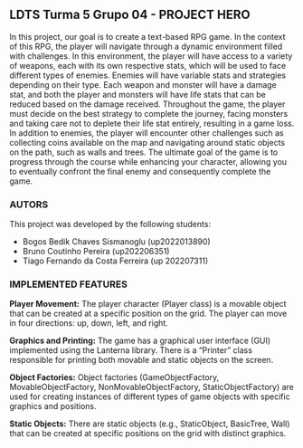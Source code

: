 ## LDTS Turma 5 Grupo 04  -  PROJECT HERO

In this project, our goal is to create a text-based RPG game. In the context of this RPG, the player will navigate through a dynamic environment filled with challenges. In this environment, the player will have access to a variety of weapons, each with its own respective stats, which will be used to face different types of enemies. Enemies will have variable stats and strategies depending on their type. Each weapon and monster will have a damage stat, and both the player and monsters will have life stats that can be reduced based on the damage received. Throughout the game, the player must decide on the best strategy to complete the journey, facing monsters and taking care not to deplete their life stat entirely, resulting in a game loss.
In addition to enemies, the player will encounter other challenges such as collecting coins available on the map and navigating around static objects on the path, such as walls and trees. 
The ultimate goal of the game is to progress through the course while enhancing your character, allowing you to eventually confront the final enemy and consequently complete the game.

### AUTORS
This project was developed by the following students: 
 - Bogos Bedik Chaves Sismanoglu (up2022013890)
 - Bruno Coutinho Pereira (up202206351)
 - Tiago Fernando da Costa Ferreira (up 202207311)

### IMPLEMENTED FEATURES
**Player Movement:**
The player character (Player class) is a movable object that can be created at a specific position on the grid.
The player can move in four directions: up, down, left, and right.

**Graphics and Printing:**
The game has a graphical user interface (GUI) implemented using the Lanterna library.
There is a “Printer” class responsible for printing both movable and static objects on the screen.

**Object Factories:**
Object factories (GameObjectFactory, MovableObjectFactory, NonMovableObjectFactory, StaticObjectFactory) are used for creating instances of different types of game objects with specific graphics and positions.

**Static Objects:**
There are static objects (e.g., StaticObject, BasicTree, Wall) that can be created at specific positions on the grid with distinct graphics.

